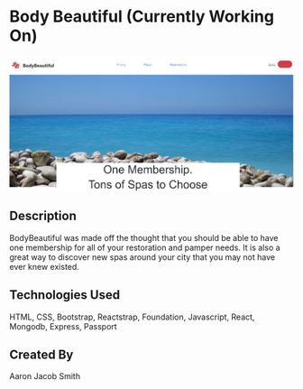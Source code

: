 # Body Beautiful (Currently Working On)
![body-beautiful](/client/src/pages/images/mainPage.PNG)
## Description
BodyBeautiful was made off the thought that you should be able to have one membership for all of your restoration and pamper needs. It is also a great way to discover new spas around your city that you may not have ever knew existed.
## Technologies Used
HTML, CSS, Bootstrap, Reactstrap, Foundation, Javascript, React, Mongodb, Express, Passport 
## Created By
Aaron Jacob Smith
